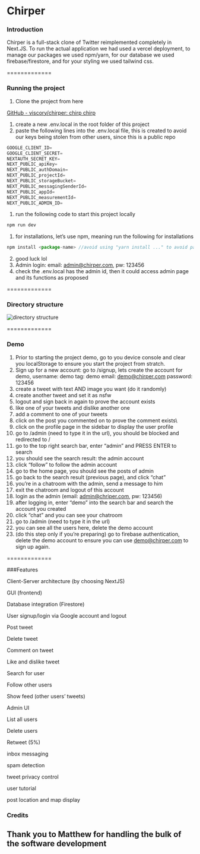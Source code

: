 
# Chirper
### Introduction

Chirper is a full-stack clone of Twitter reimplemented completely in Next.JS. To run the actual application we had used a vercel deployment, to manage our packages we used npm/yarn, for our database we used firebase/firestore, and for your styling we used tailwind css.

=============

### Running the project

1. Clone the project from here

[GitHub - viscory/chirper: chirp chirp](https://github.com/viscory/chirper)

1. create a new .env.local in the root folder of this project
2. paste the following lines into the .env.local file, this is created to avoid our keys being stolen from other users, since this is a public repo

```jsx
GOOGLE_CLIENT_ID=
GOOGLE_CLIENT_SECRET=
NEXTAUTH_SECRET_KEY=
NEXT_PUBLIC_apiKey=
NEXT_PUBLIC_authDomain=
NEXT_PUBLIC_projectId=
NEXT_PUBLIC_storageBucket=
NEXT_PUBLIC_messagingSenderId=
NEXT_PUBLIC_appId=
NEXT_PUBLIC_measurementId=
NEXT_PUBLIC_ADMIN_ID=
```

1. run the following code to start this project locally

```jsx
npm run dev
```

1. for installations, let’s use npm, meaning run the following for installations

```jsx
npm install <package-name> //avoid using "yarn install ..." to avoid package clashes
```

2. good luck lol
3. Admin login: email: admin@chirper.com, pw: 123456
4. check the .env.local has the admin id, then it could access admin page and its functions as proposed

=============

### Directory structure 

![directory structure](https://i.imgur.com/EyHtDnq.png)

=============

### Demo
1. Prior to starting the project demo, go to you device console and clear you localStorage to ensure you start the project from stratch.
2. Sign up for a new account: go to /signup, lets create the account for demo,
    username: demo
    tag: demo
    email: demo@chirper.com
    password: 123456
3. create a tweet with text AND image you want (do it randomly)
4. create another tweet and set it as nsfw
5. logout and sign back in again to prove the account exists
6. like one of your tweets and dislike another one
7. add a comment to one of your tweets
8. click on the post you commented on to prove the comment exists\
9. click on the profile page in the sidebar to display the user profile
10. go to /admin (need to type it in the url), you should be blocked and redirected to /
11. go to the top right search bar, enter “admin” and PRESS ENTER to search
12. you should see the search result: the admin account
13. click “follow” to follow the admin account
14. go to the home page, you should see the posts of admin
15. go back to the search result (previous page), and click “chat”
16. you’re in a chatroom with the admin, send a message to him
17. exit the chatroom and logout of this account
18. login as the admin (email: admin@chriper.com, pw: 123456)
19. after logging in, enter “demo” into the search bar and search the account you created
20. click “chat” and you can see your chatroom
21. go to /admin (need to type it in the url)
22. you can see all the users here, delete the demo account
23. (do this step only if you’re preparing) go to firebase authentication, delete the demo account to ensure you can use demo@chirper.com to sign up again.

=============

###Features

Client-Server architecture (by choosing NextJS)

GUI (frontend)

Database integration (Firestore)

User signup/login via Google account and logout

Post tweet

Delete tweet

Comment on tweet

Like and dislike tweet

Search for user

Follow other users

Show feed (other users’ tweets)

Admin UI

List all users

Delete users

Retweet (5%)

inbox messaging

spam detection

tweet privacy control

user tutorial

post location and map display

### Credits

Thank you to Matthew for handling the bulk of the software development
-
